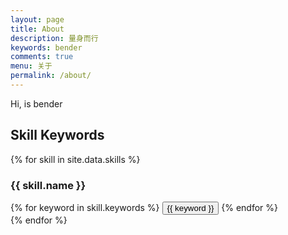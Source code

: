 ```yaml
---
layout: page
title: About
description: 量身而行
keywords: bender
comments: true
menu: 关于
permalink: /about/
---
```


Hi, is bender



## Skill Keywords

{% for skill in site.data.skills %}
### {{ skill.name }}
<div class="btn-inline">
{% for keyword in skill.keywords %}
<button class="btn btn-outline" type="button">{{ keyword }}</button>
{% endfor %}
</div>
{% endfor %}

